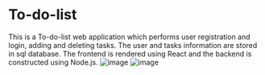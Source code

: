 # To-do-list
This is a To-do-list web application which performs user registration and login, adding and deleting tasks. The user and tasks information are stored in sql database. The frontend is rendered using React and the backend is constructed using Node.js.
![image](https://user-images.githubusercontent.com/84560385/236653155-40ea1b69-9f5b-4480-8e4e-6b90f9c09b89.png)
![image](https://user-images.githubusercontent.com/84560385/236653193-d20ffe30-8984-4aaa-8111-9183f6f6a72e.png)
